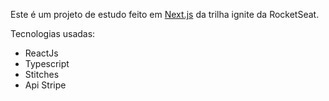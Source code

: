 Este é um projeto de estudo feito em [Next.js](https://nextjs.org/) da trilha ignite da RocketSeat.

Tecnologias usadas: 

- ReactJs
- Typescript
- Stitches
- Api Stripe
